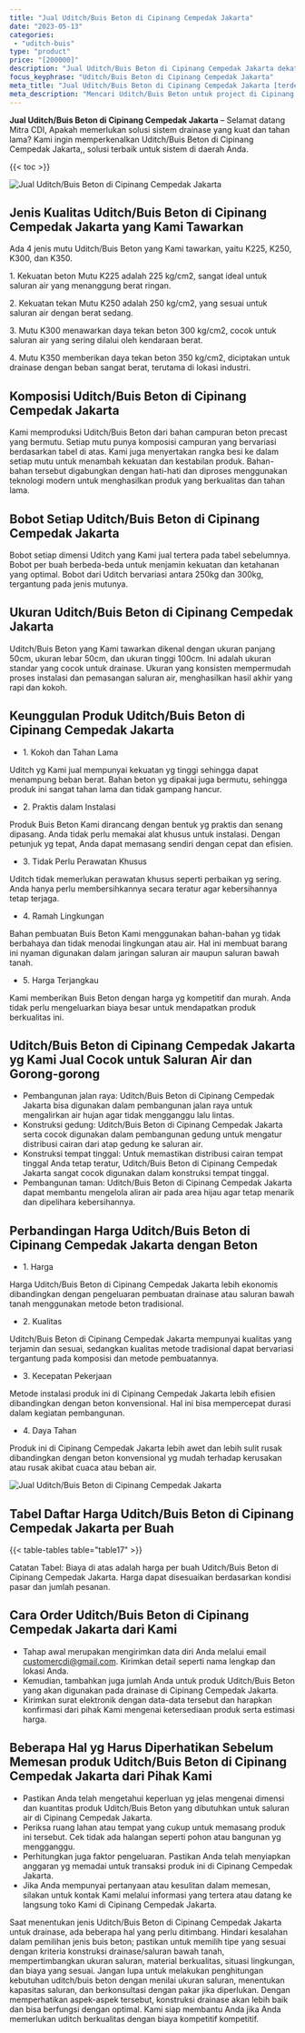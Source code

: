 ```yaml
---
title: "Jual Uditch/Buis Beton di Cipinang Cempedak Jakarta"
date: "2023-05-13"
categories:
 - "uditch-buis"
type: "product"
price: "[200000]"
description: "Jual Uditch/Buis Beton di Cipinang Cempedak Jakarta dekat. Uditch/Buis Beton ini sering digunakan dalam proyek konstruksi sebagai drainase yang kuat dan awet. Hubungi kami untuk mendapatkan lebih lanjut."
focus_keyphrase: "Uditch/Buis Beton di Cipinang Cempedak Jakarta"
meta_title: "Jual Uditch/Buis Beton di Cipinang Cempedak Jakarta [terdekat] - CDI"
meta_description: "Mencari Uditch/Buis Beton untuk project di Cipinang Cempedak Jakarta? Kami menyediakan Uditch/Buis Beton yang berkualitas untuk infrastruktur drainase. Dapatkan penawaran terbaik sekarang."
---
```


**Jual Uditch/Buis Beton di Cipinang Cempedak Jakarta** – Selamat datang Mitra CDI, Apakah memerlukan solusi sistem drainase yang kuat dan tahan lama? Kami ingin memperkenalkan Uditch/Buis Beton di Cipinang Cempedak Jakarta,, solusi terbaik untuk sistem di daerah Anda.

{{< toc >}}

![Jual Uditch/Buis Beton di Cipinang Cempedak Jakarta](/images/uditch-buis/uditch-beton-13.jpg)

## Jenis Kualitas Uditch/Buis Beton di Cipinang Cempedak Jakarta yang Kami Tawarkan

Ada 4 jenis mutu Uditch/Buis Beton yang Kami tawarkan, yaitu K225, K250, K300, dan K350.

1\. Kekuatan beton Mutu K225 adalah 225 kg/cm2, sangat ideal untuk saluran air yang menanggung berat ringan.

2\. Kekuatan tekan Mutu K250 adalah 250 kg/cm2, yang sesuai untuk saluran air dengan berat sedang.

3\. Mutu K300 menawarkan daya tekan beton 300 kg/cm2, cocok untuk saluran air yang sering dilalui oleh kendaraan berat.

4\. Mutu K350 memberikan daya tekan beton 350 kg/cm2, diciptakan untuk drainase dengan beban sangat berat, terutama di lokasi industri.

## Komposisi Uditch/Buis Beton di Cipinang Cempedak Jakarta

Kami memproduksi Uditch/Buis Beton dari bahan campuran beton precast yang bermutu. Setiap mutu punya komposisi campuran yang bervariasi berdasarkan tabel di atas. Kami juga menyertakan rangka besi ke dalam setiap mutu untuk menambah kekuatan dan kestabilan produk. Bahan-bahan tersebut digabungkan dengan hati-hati dan diproses menggunakan teknologi modern untuk menghasilkan produk yang berkualitas dan tahan lama.

## Bobot Setiap Uditch/Buis Beton di Cipinang Cempedak Jakarta

Bobot setiap dimensi Uditch yang Kami jual tertera pada tabel sebelumnya. Bobot per buah berbeda-beda untuk menjamin kekuatan dan ketahanan yang optimal. Bobot dari Uditch bervariasi antara 250kg dan 300kg, tergantung pada jenis mutunya.

## Ukuran Uditch/Buis Beton di Cipinang Cempedak Jakarta

Uditch/Buis Beton yang Kami tawarkan dikenal dengan ukuran panjang 50cm, ukuran lebar 50cm, dan ukuran tinggi 100cm. Ini adalah ukuran standar yang cocok untuk drainase. Ukuran yang konsisten mempermudah proses instalasi dan pemasangan saluran air, menghasilkan hasil akhir yang rapi dan kokoh.

## Keunggulan Produk Uditch/Buis Beton di Cipinang Cempedak Jakarta

*   1\. Kokoh dan Tahan Lama

Uditch yg Kami jual mempunyai kekuatan yg tinggi sehingga dapat menampung beban berat. Bahan beton yg dipakai juga bermutu, sehingga produk ini sangat tahan lama dan tidak gampang hancur.
*   2\. Praktis dalam Instalasi

Produk Buis Beton Kami dirancang dengan bentuk yg praktis dan senang dipasang. Anda tidak perlu memakai alat khusus untuk instalasi. Dengan petunjuk yg tepat, Anda dapat memasang sendiri dengan cepat dan efisien.
*   3\. Tidak Perlu Perawatan Khusus

Uditch tidak memerlukan perawatan khusus seperti perbaikan yg sering. Anda hanya perlu membersihkannya secara teratur agar kebersihannya tetap terjaga.
*   4\. Ramah Lingkungan

Bahan pembuatan Buis Beton Kami menggunakan bahan-bahan yg tidak berbahaya dan tidak menodai lingkungan atau air. Hal ini membuat barang ini nyaman digunakan dalam jaringan saluran air maupun saluran bawah tanah.
*   5\. Harga Terjangkau

Kami memberikan Buis Beton dengan harga yg kompetitif dan murah. Anda tidak perlu mengeluarkan biaya besar untuk mendapatkan produk berkualitas ini.

## Uditch/Buis Beton di Cipinang Cempedak Jakarta yg Kami Jual Cocok untuk Saluran Air dan Gorong-gorong

*   Pembangunan jalan raya: Uditch/Buis Beton di Cipinang Cempedak Jakarta bisa digunakan dalam pembangunan jalan raya untuk mengalirkan air hujan agar tidak mengganggu lalu lintas.
*   Konstruksi gedung: Uditch/Buis Beton di Cipinang Cempedak Jakarta serta cocok digunakan dalam pembangunan gedung untuk mengatur distribusi cairan dari atap gedung ke saluran air.
*   Konstruksi tempat tinggal: Untuk memastikan distribusi cairan tempat tinggal Anda tetap teratur, Uditch/Buis Beton di Cipinang Cempedak Jakarta sangat cocok digunakan dalam konstruksi tempat tinggal.
*   Pembangunan taman: Uditch/Buis Beton di Cipinang Cempedak Jakarta dapat membantu mengelola aliran air pada area hijau agar tetap menarik dan dipelihara kebersihannya.

## Perbandingan Harga Uditch/Buis Beton di Cipinang Cempedak Jakarta dengan Beton

*   1\. Harga

Harga Uditch/Buis Beton di Cipinang Cempedak Jakarta lebih ekonomis dibandingkan dengan pengeluaran pembuatan drainase atau saluran bawah tanah menggunakan metode beton tradisional.
*   2\. Kualitas

Uditch/Buis Beton di Cipinang Cempedak Jakarta mempunyai kualitas yang terjamin dan sesuai, sedangkan kualitas metode tradisional dapat bervariasi tergantung pada komposisi dan metode pembuatannya.
*   3\. Kecepatan Pekerjaan

Metode instalasi produk ini di Cipinang Cempedak Jakarta lebih efisien dibandingkan dengan beton konvensional. Hal ini bisa mempercepat durasi dalam kegiatan pembangunan.
*   4\. Daya Tahan

Produk ini di Cipinang Cempedak Jakarta lebih awet dan lebih sulit rusak dibandingkan dengan beton konvensional yg mudah terhadap kerusakan atau rusak akibat cuaca atau beban air.

![Jual Uditch/Buis Beton di Cipinang Cempedak Jakarta](/images/uditch-buis/buis-beton-08.jpg)

## Tabel Daftar Harga Uditch/Buis Beton di Cipinang Cempedak Jakarta per Buah

{{< table-tables table="table17" >}}

Catatan Tabel: Biaya di atas adalah harga per buah Uditch/Buis Beton di Cipinang Cempedak Jakarta. Harga dapat disesuaikan berdasarkan kondisi pasar dan jumlah pesanan.

## Cara Order Uditch/Buis Beton di Cipinang Cempedak Jakarta dari Kami

*   Tahap awal merupakan mengirimkan data diri Anda melalui email customercdi@gmail.com. Kirimkan detail seperti nama lengkap dan lokasi Anda.
*   Kemudian, tambahkan juga jumlah Anda untuk produk Uditch/Buis Beton yang akan digunakan pada drainase di Cipinang Cempedak Jakarta.
*   Kirimkan surat elektronik dengan data-data tersebut dan harapkan konfirmasi dari pihak Kami mengenai ketersediaan produk serta estimasi harga.

## Beberapa Hal yg Harus Diperhatikan Sebelum Memesan produk Uditch/Buis Beton di Cipinang Cempedak Jakarta dari Pihak Kami

*   Pastikan Anda telah mengetahui keperluan yg jelas mengenai dimensi dan kuantitas produk Uditch/Buis Beton yang dibutuhkan untuk saluran air di Cipinang Cempedak Jakarta.
*   Periksa ruang lahan atau tempat yang cukup untuk memasang produk ini tersebut. Cek tidak ada halangan seperti pohon atau bangunan yg mengganggu.
*   Perhitungkan juga faktor pengeluaran. Pastikan Anda telah menyiapkan anggaran yg memadai untuk transaksi produk ini di Cipinang Cempedak Jakarta.
*   Jika Anda mempunyai pertanyaan atau kesulitan dalam memesan, silakan untuk kontak Kami melalui informasi yang tertera atau datang ke langsung toko Kami di Cipinang Cempedak Jakarta.

Saat menentukan jenis Uditch/Buis Beton di Cipinang Cempedak Jakarta untuk drainase, ada beberapa hal yang perlu ditimbang. Hindari kesalahan dalam pemilihan jenis buis beton; pastikan untuk memilih tipe yang sesuai dengan kriteria konstruksi drainase/saluran bawah tanah, mempertimbangkan ukuran saluran, material berkualitas, situasi lingkungan, dan biaya yang sesuai. Jangan lupa untuk melakukan penghitungan kebutuhan uditch/buis beton dengan menilai ukuran saluran, menentukan kapasitas saluran, dan berkonsultasi dengan pakar jika diperlukan. Dengan memperhatikan aspek-aspek tersebut, konstruksi drainase akan lebih baik dan bisa berfungsi dengan optimal. Kami siap membantu Anda jika Anda memerlukan uditch berkualitas dengan biaya kompetitif kompetitif.